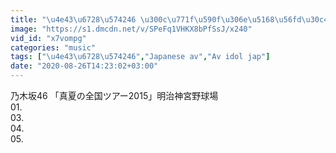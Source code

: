 ```yaml
---
title: "\u4e43\u6728\u574246 \u300c\u771f\u590f\u306e\u5168\u56fd\u30c4\u30a2\u30fc2015\u300d\u660e\u6cbb\u795e\u5bae\u91ce\u7403\u5834 \u300c04\u300d"
image: "https://s1.dmcdn.net/v/SPeFq1VHKX8bPfSsJ/x240"
vid_id: "x7vompg"
categories: "music"
tags: ["\u4e43\u6728\u574246","Japanese av","Av idol jap"]
date: "2020-08-26T14:23:02+03:00"
---
```

乃木坂46 「真夏の全国ツアー2015」明治神宮野球場   <br>01.   <br>03.   <br>04.   <br>05. 
